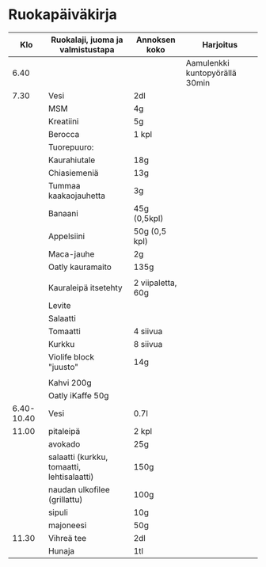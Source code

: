 # Ruokapäiväkirja

|Klo|Ruokalaji, juoma ja valmistustapa|Annoksen koko|Harjoitus|
|---|---|---|---|
|6.40|||Aamulenkki kuntopyörällä 30min
|7.30|Vesi|2dl|
||MSM|4g|
||Kreatiini|5g|
||Berocca|1 kpl|
||Tuorepuuro:
||Kaurahiutale| 18g
||Chiasiemeniä | 13g
||Tummaa kaakaojauhetta | 3g
||Banaani | 45g (0,5kpl)
||Appelsiini | 50g (0,5 kpl)
||Maca-jauhe | 2g
||Oatly kauramaito | 135g
||
|| Kauraleipä itsetehty | 2 viipaletta, 60g
|| Levite
|| Salaatti
|| Tomaatti | 4 siivua
|| Kurkku | 8 siivua
|| Violife block "juusto" | 14g
||
|| Kahvi 200g
|| Oatly iKaffe 50g
|6.40-10.40| Vesi | 0.7l
|11.00|pitaleipä|2 kpl
||avokado|25g
||salaatti (kurkku, tomaatti, lehtisalaatti)|150g
||naudan ulkofilee (grillattu) | 100g
||sipuli| 10g
||majoneesi|50g
|11.30|Vihreä tee|2dl
||Hunaja|1tl